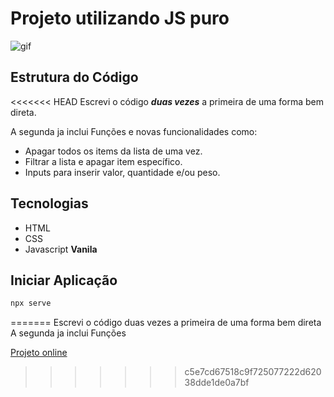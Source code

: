 # Projeto utilizando JS puro
![gif](/Assets/video-demost-gif.gif)

## Estrutura do Código
<<<<<<< HEAD
Escrevi o código ***duas vezes*** a primeira de uma forma bem direta.

A segunda ja inclui Funções e novas funcionalidades como:
- Apagar todos os items da lista de uma vez.
- Filtrar a lista e apagar item específico.
- Inputs para inserir valor, quantidade e/ou peso.

## Tecnologias

- HTML 
- CSS 
- Javascript **Vanila**

## Iniciar Aplicação

```bash
npx serve
```
=======
Escrevi o código duas vezes a primeira de uma forma bem direta
A segunda ja inclui Funções

[Projeto online](http://impacttecnologia.online/Projetos/Template_projetos/supermercado/index.html)
>>>>>>> c5e7cd67518c9f725077222d62038dde1de0a7bf
